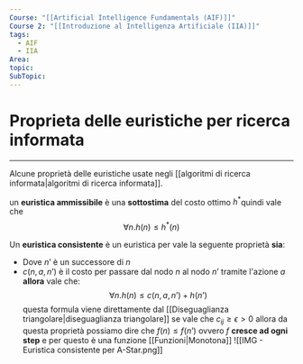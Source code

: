 ```yaml
---
Course: "[[Artificial Intelligence Fundamentals (AIF)]]"
Course 2: "[[Introduzione al Intelligenza Artificiale (IIA)]]"
tags:
  - AIF
  - IIA
Area: 
topic: 
SubTopic:
---
```


# Proprieta delle euristiche per ricerca informata
---
Alcune proprietà delle euristiche usate negli [[algoritmi di ricerca informata|algoritmi di ricerca informata]].


un **euristica ammissibile** è una **sottostima** del costo ottimo $h^*$quindi vale che $$\forall n.h(n) \leq h^*(n)$$


Un __euristica consistente__ è un euristica per vale la seguente proprietà
**sia**:
- Dove $n’$ è un successore di $n$
- $c(n,a,n’)$ è il costo per passare dal nodo $n$ al nodo $n’$ tramite l'azione $a$
**allora** vale che: $$\forall n.h(n) \leq c(n,a,n’) + h(n’)$$questa formula viene direttamente dal [[Diseguaglianza triangolare|diseguaglianza triangolare]]
se vale che $c_{ij}\ge\epsilon>0$ allora da questa proprietà possiamo dire che $f(n) \leq f(n’)$ ovvero $f$ **cresce ad ogni step** e per questo è una funzione [[Funzioni|Monotona]] ![[IMG - Euristica consistente per A-Star.png]]

